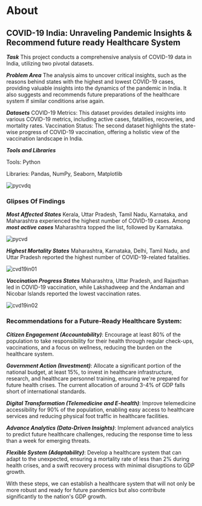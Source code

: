 # About
## COVID-19 India: Unraveling Pandemic Insights & Recommend future ready Healthcare System
***Task***
This project conducts a comprehensive analysis of COVID-19 data in India, utilizing two pivotal datasets.

***Problem Area***
The analysis aims to uncover critical insights, such as the reasons behind states with the highest and lowest COVID-19 cases, providing valuable insights into the dynamics of the pandemic in India. It also suggests and recommends future preparations of the healthcare system if similar conditions arise again.

***Datasets***
COVID-19 Metrics: This dataset provides detailed insights into various COVID-19 metrics, including active cases, fatalities, recoveries, and mortality rates.
Vaccination Status: The second dataset highlights the state-wise progress of COVID-19 vaccination, offering a holistic view of the vaccination landscape in India.

***Tools and Libraries***

Tools: Python

Libraries: Pandas, NumPy, Seaborn, Matplotlib

![pycvdq](https://github.com/shaikhazhar689/Python_Project_Covid_19_India/assets/134381942/6ab75b8c-b1c0-4691-b56b-8431cc858633)

### Glipses Of Findings

***Most Affected States*** Kerala, Uttar Pradesh, Tamil Nadu, Karnataka, and Maharashtra experienced the highest number of COVID-19 cases. Among ***most active cases*** Maharashtra topped the list, followed by Karnataka.

![pycvd](https://github.com/shaikhazhar689/Python_Project_Covid_19_India/assets/134381942/11f85754-986c-43d3-ba32-7519dc5ea780)

***Highest Mortality
States*** Maharashtra, Karnataka, Delhi, Tamil Nadu, and Uttar Pradesh reported the highest number of COVID-19-related fatalities.

![cvd19in01](https://github.com/shaikhazhar689/Covid_19_India/assets/134381942/62e9ff95-0aaf-4493-be9d-4fa46dda690d)

***Vaccination Progress
States*** Maharashtra, Uttar Pradesh, and Rajasthan led in COVID-19 vaccination, while Lakshadweep and the Andaman and Nicobar Islands reported the lowest vaccination rates.

![cvd19in02](https://github.com/shaikhazhar689/Covid_19_India/assets/134381942/9d2c3bcb-714f-43f5-8d04-7899f2f9f644)

### Recommendations for a Future-Ready Healthcare System:

***Citizen Engagement (Accountability)***: Encourage at least 80% of the population to take responsibility for their health through regular check-ups, vaccinations, and a focus on wellness, reducing the burden on the healthcare system.

***Government Action (Investment)***: Allocate a significant portion of the national budget, at least 15%, to invest in healthcare infrastructure, research, and healthcare personnel training, ensuring we're prepared for future health crises. The current allocation of around 3-4% of GDP falls short of international standards.

***Digital Transformation (Telemedicine and E-health)***: Improve telemedicine accessibility for 90% of the population, enabling easy access to healthcare services and reducing physical foot traffic in healthcare facilities.

***Advance Analytics (Data-Driven Insights)***: Implement advanced analytics to predict future healthcare challenges, reducing the response time to less than a week for emerging threats.

***Flexible System (Adaptability)***: Develop a healthcare system that can adapt to the unexpected, ensuring a mortality rate of less than 2% during health crises, and a swift recovery process with minimal disruptions to GDP growth.

With these steps, we can establish a healthcare system that will not only be more robust and ready for future pandemics but also contribute significantly to the nation's GDP growth.





